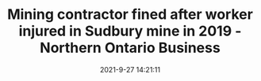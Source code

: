 ---
"title": "Mining contractor fined after worker injured in Sudbury mine in 2019 - Northern Ontario Business"
"date": "2021-9-27 14:21:11"
"feed_name": "GOOGLENEWSMINING"
"feed_website": "https://news.google.com/search?q=mining%2Bincident&hl=en-US&gl=US&ceid=US:en"
"feed_rss": "https://news.google.com/rss/search?q=mining%2Bincident&hl=en-US&gl=US&ceid=US:en"
"link": "https://www.northernontariobusiness.com/industry-news/mining/mining-contractor-fined-after-worker-injured-in-sudbury-mine-in-2019-4460854"
"source": "{'href': 'https://www.northernontariobusiness.com', 'title': 'Northern Ontario Business'}"
"file": "_posts/2021-1-1-95fb84c03b3cd75988266d9243928c019cc86c88.md"
"accident": "0"
"drilling": "0"
"dead": "0"
"injured": "0"
"arrested": "0"
"where": "unknown site"
"place": "unknown place"
---